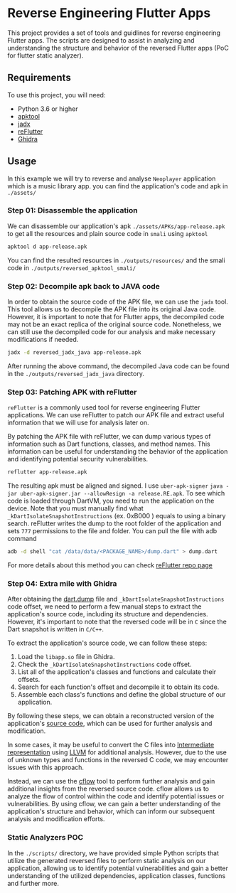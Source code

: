 # Reverse Engineering Flutter Apps

This project provides a set of tools and guidlines for reverse engineering Flutter apps. The scripts are designed to assist in analyzing and understanding the structure and behavior of the reversed Flutter apps (PoC for flutter static analyzer).

## Requirements
To use this project, you will need:
- Python 3.6 or higher
- [apktool](https://github.com/Neoxs/reverse_flutter/tree/main/tools)
- [jadx](https://github.com/Neoxs/reverse_flutter/tree/main/tools)
- [reFlutter](https://github.com/Neoxs/reverse_flutter/tree/main/tools)
- [Ghidra](https://github.com/Neoxs/reverse_flutter/tree/main/tools)

## Usage
In this example we will try to reverse and analyse `Neoplayer` application which is a music library app. you can find the application's code and apk in `./assets/`

### Step 01: Disassemble the application
We can disassemble our application's apk `./assets/APKs/app-release.apk` to get all the resources and plain source code in `smali` using `apktool`

```sh
apktool d app-release.apk
```
You can find the resulted resources in `./outputs/resources/` and the smali code in `./outputs/reversed_apktool_smali/`

### Step 02: Decompile apk back to JAVA code
In order to obtain the source code of the APK file, we can use the `jadx` tool. This tool allows us to decompile the APK file into its original Java code. However, it is important to note that for Flutter apps, the decompiled code may not be an exact replica of the original source code. Nonetheless, we can still use the decompiled code for our analysis and make necessary modifications if needed.
```sh
jadx -d reversed_jadx_java app-release.apk
```

After running the above command, the decompiled Java code can be found in the `./outputs/reversed_jadx_java` directory.

### Step 03: Patching APK with reFlutter
`reFlutter` is a commonly used tool for reverse engineering Flutter applications. We can use reFlutter to patch our APK file and extract useful information that we will use for analysis later on.

By patching the APK file with reFlutter, we can dump various types of information such as Dart functions, classes, and method names. This information can be useful for understanding the behavior of the application and identifying potential security vulnerabilities.

```sh
reflutter app-release.apk
````

The resulting apk must be aligned and signed. I use `uber-apk-signer` `java -jar uber-apk-signer.jar --allowResign -a release.RE.apk`. To see which code is loaded through DartVM, you need to run the application on the device. Note that you must manually find what `_kDartIsolateSnapshotInstructions` (ex. 0xB000 ) equals to using a binary search. reFlutter writes the dump to the root folder of the application and sets `777` permissions to the file and folder. You can pull the file with adb command

```sh
adb -d shell "cat /data/data/<PACKAGE_NAME>/dump.dart" > dump.dart
```
For more details about this method you can check [reFlutter repo page](https://github.com/Impact-I/reFlutter)

### Step 04: Extra mile with Ghidra
After obtaining the [dart.dump](https://github.com/Neoxs/reverse_flutter/blob/main/outputs/reversed_reflutter/dump.dart) file and `_kDartIsolateSnapshotInstructions` code offset, we need to perform a few manual steps to extract the application's source code, including its structure and dependencies. However, it's important to note that the reversed code will be in `C` since the Dart snapshot is written in `C/C++`.

To extract the application's source code, we can follow these steps:

1. Load the `libapp.so` file in Ghidra.
2. Check the `_kDartIsolateSnapshotInstructions` code offset.
3. List all of the application's classes and functions and calculate their offsets.
4. Search for each function's offset and decompile it to obtain its code.
5. Assemble each class's functions and define the global structure of our application.
   
By following these steps, we can obtain a reconstructed version of the application's [source code](https://github.com/Neoxs/reverse_flutter/tree/main/outputs/reversed_reflutter/src), which can be used for further analysis and modification.

In some cases, it may be useful to convert the C files into [Intermediate representation](https://en.wikipedia.org/wiki/Intermediate_representation) using [LLVM](https://llvm.org) for additional analysis. However, due to the use of unknown types and functions in the reversed C code, we may encounter issues with this approach.

Instead, we can use the [cflow](https://www.gnu.org/software/cflow/) tool to perform further analysis and gain additional insights from the reversed source code. cflow allows us to analyze the flow of control within the code and identify potential issues or vulnerabilities. By using cflow, we can gain a better understanding of the application's structure and behavior, which can inform our subsequent analysis and modification efforts.

### Static Analyzers POC
In the `./scripts/` directory, we have provided simple Python scripts that utilize the generated reversed files to perform static analysis on our application, allowing us to identify potential vulnerabilities and gain a better understanding of the utilized dependencies, application classes, functions and further more.
